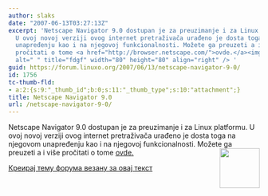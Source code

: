 ```yaml
---
author: slaks
date: "2007-06-13T03:27:13Z"
excerpt: 'Netscape Navigator 9.0 dostupan je za preuzimanje i za Linux platformu.
  U ovoj novoj verziji ovog internet pretraživača urađeno je dosta toga na njegovom
  unapređenju kao i na njegovoj funkcionalnosti. Možete ga preuzeti a i vi&scaron;e
  pročitati o tome <a href="http://browser.netscape.com/">ovde.</a><img src="http://www.hundsport.se/resurser/bild_resurser_bilder/netscape_logo_ikon_115px.gif"
  alt=" " title="fdgf" width="80" height="80" align="right" /> '
guid: https://forum.linuxo.org/2007/06/13/netscape-navigator-9-0/
id: 1756
tc-thumb-fld:
- a:2:{s:9:"_thumb_id";b:0;s:11:"_thumb_type";s:10:"attachment";}
title: Netscape Navigator 9.0
url: /netscape-navigator-9-0/
---
```

Netscape Navigator 9.0 dostupan je za preuzimanje i za Linux platformu. U ovoj novoj verziji ovog internet pretraživača urađeno je dosta toga na njegovom unapređenju kao i na njegovoj funkcionalnosti. Možete ga preuzeti a i vi&scaron;e pročitati o tome [ovde.](http://browser.netscape.com/)<img src="http://www.hundsport.se/resurser/bild_resurser_bilder/netscape_logo_ikon_115px.gif" alt=" " title="fdgf" width="80" height="80" align="right" /> <!--break-->

[Креирај тему форума везану за овај текст](https://linuxo.org/nova-tema-na-forumu/?se_pid=1756)